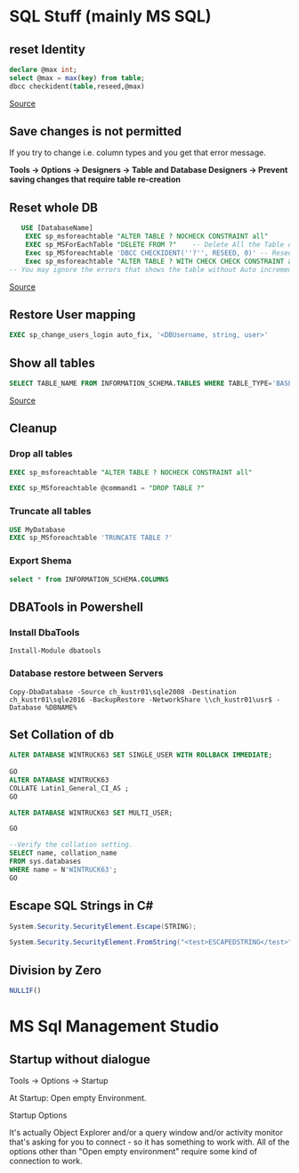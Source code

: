 # SQL Stuff (mainly MS SQL)

## reset Identity
```sql
declare @max int;  
select @max = max(key) from table;  
dbcc checkident(table,reseed,@max)
```
[Source](http://stackoverflow.com/questions/510121/reset-autoincrement-in-sql-server-after-delete)

## Save changes is not permitted
If you try to change i.e. column types and you get that error message.

**Tools -> Options -> Designers -> Table and Database Designers -> Prevent saving changes that require table re-creation**

## Reset whole DB
```sql
   USE [DatabaseName]
    EXEC sp_msforeachtable "ALTER TABLE ? NOCHECK CONSTRAINT all"       -- Disable All the constraints
    EXEC sp_MSForEachTable "DELETE FROM ?"    -- Delete All the Table data
    Exec sp_MSforeachtable 'DBCC CHECKIDENT(''?'', RESEED, 0)' -- Reseed All the table to 0
    Exec sp_msforeachtable "ALTER TABLE ? WITH CHECK CHECK CONSTRAINT all"  -- Enable All  the constraints back
-- You may ignore the errors that shows the table without Auto increment field.
```
[Source](http://stackoverflow.com/questions/510121/reset-autoincrement-in-sql-server-after-delete)


## Restore User mapping
```sql
EXEC sp_change_users_login auto_fix, '<DBUsername, string, user>'
```

## Show all tables
```sql
SELECT TABLE_NAME FROM INFORMATION_SCHEMA.TABLES WHERE TABLE_TYPE='BASE TABLE'
```
[Source](http://stackoverflow.com/questions/3913620/get-all-table-names-of-a-particular-database-by-sql-query)

## Cleanup

### Drop all tables
```sql
EXEC sp_msforeachtable "ALTER TABLE ? NOCHECK CONSTRAINT all"

EXEC sp_MSforeachtable @command1 = "DROP TABLE ?"
```

### Truncate all tables
```sql
USE MyDatabase
EXEC sp_MSforeachtable 'TRUNCATE TABLE ?'
```

### Export Shema
```sql
select * from INFORMATION_SCHEMA.COLUMNS
```


## DBATools in Powershell
### Install DbaTools
`Install-Module dbatools`

### Database restore between Servers
`Copy-DbaDatabase -Source ch_kustr01\sqle2008 -Destination ch_kustr01\sqle2016 -BackupRestore -NetworkShare \\ch_kustr01\usr$ -Database %DBNAME%`


## Set Collation of db
```sql
ALTER DATABASE WINTRUCK63 SET SINGLE_USER WITH ROLLBACK IMMEDIATE; 
 
GO  
ALTER DATABASE WINTRUCK63  
COLLATE Latin1_General_CI_AS ;  
GO  

ALTER DATABASE WINTRUCK63 SET MULTI_USER; 

GO 

--Verify the collation setting.  
SELECT name, collation_name  
FROM sys.databases  
WHERE name = N'WINTRUCK63';  
GO  
```


## Escape SQL Strings in C#
```csharp
System.Security.SecurityElement.Escape(STRING);

System.Security.SecurityElement.FromString("<test>ESCAPEDSTRING</test>");
```

## Division by Zero
```sql
NULLIF()
```

# MS Sql Management Studio
## Startup without dialogue 
Tools -> Options -> Startup

At Startup: Open empty Environment.

Startup Options

It's actually Object Explorer and/or a query window and/or activity monitor that's asking for you to connect - so it has something to work with. All of the options other than "Open empty environment" require some kind of connection to work.
